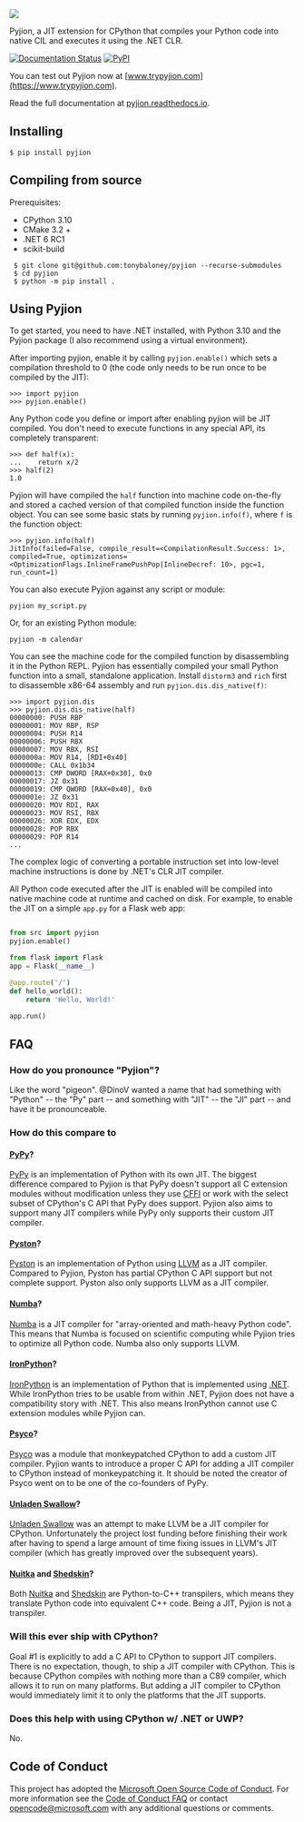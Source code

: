 ![](https://github.com/tonybaloney/Pyjion/raw/master/Docs/source/_static/pyjion_logo.png)

Pyjion, a JIT extension for CPython that compiles your Python code into native CIL and executes it using the .NET CLR.

[![Documentation Status](https://readthedocs.org/projects/pyjion/badge/?version=latest)](https://pyjion.readthedocs.io/en/latest/?badge=latest)
[![PyPI](https://img.shields.io/pypi/v/pyjion?label=pypi%20package)](https://pypi.org/p/pyjion)

You can test out Pyjion now at [www.trypyjion.com](https://www.trypyjion.com).

Read the full documentation at [pyjion.readthedocs.io](https://pyjion.readthedocs.io/en/latest/).

## Installing

```console
$ pip install pyjion
```

## Compiling from source

Prerequisites:

- CPython 3.10
- CMake 3.2 +
- .NET 6 RC1
- scikit-build

```console
 $ git clone git@github.com:tonybaloney/pyjion --recurse-submodules
 $ cd pyjion
 $ python -m pip install .
```

## Using Pyjion

To get started, you need to have .NET installed, with Python 3.10 and the Pyjion package (I also recommend using a virtual environment).

After importing pyjion, enable it by calling `pyjion.enable()` which sets a compilation threshold to 0 (the code only needs to be run once to be compiled by the JIT):

```pycon
>>> import pyjion
>>> pyjion.enable()
```

Any Python code you define or import after enabling pyjion will be JIT compiled. You don't need to execute functions in any special API, its completely transparent:

```pycon
>>> def half(x):
...    return x/2
>>> half(2)
1.0
```

Pyjion will have compiled the `half` function into machine code on-the-fly and stored a cached version of that compiled function inside the function object.
You can see some basic stats by running `pyjion.info(f)`, where `f` is the function object:

```pycon
>>> pyjion.info(half)
JitInfo(failed=False, compile_result=<CompilationResult.Success: 1>, compiled=True, optimizations=<OptimizationFlags.InlineFramePushPop|InlineDecref: 10>, pgc=1, run_count=1)
```

You can also execute Pyjion against any script or module:

```console
pyjion my_script.py
```

Or, for an existing Python module:

```console
pyjion -m calendar
```

You can see the machine code for the compiled function by disassembling it in the Python REPL.
Pyjion has essentially compiled your small Python function into a small, standalone application.
Install `distorm3` and `rich` first to disassemble x86-64 assembly and run `pyjion.dis.dis_native(f)`:

```pycon
>>> import pyjion.dis
>>> pyjion.dis.dis_native(half)
00000000: PUSH RBP
00000001: MOV RBP, RSP
00000004: PUSH R14
00000006: PUSH RBX
00000007: MOV RBX, RSI
0000000a: MOV R14, [RDI+0x40]
0000000e: CALL 0x1b34
00000013: CMP DWORD [RAX+0x30], 0x0
00000017: JZ 0x31
00000019: CMP QWORD [RAX+0x40], 0x0
0000001e: JZ 0x31
00000020: MOV RDI, RAX
00000023: MOV RSI, RBX
00000026: XOR EDX, EDX
00000028: POP RBX
00000029: POP R14
...
```

The complex logic of converting a portable instruction set into low-level machine instructions is done by .NET's CLR JIT compiler.

All Python code executed after the JIT is enabled will be compiled into native machine code at runtime and cached on disk. For example, to enable the JIT on a simple `app.py` for a Flask web app:

```python

from src import pyjion
pyjion.enable()

from flask import Flask
app = Flask(__name__)

@app.route('/')
def hello_world():
    return 'Hello, World!'

app.run()
```

## FAQ

### How do you pronounce "Pyjion"?

Like the word "pigeon". @DinoV wanted a name that had something with "Python"
-- the "Py" part -- and something with "JIT" -- the "JI" part -- and have it be
pronounceable.

### How do this compare to

#### [PyPy](http://pypy.org/)?

[PyPy](http://pypy.org/) is an implementation of Python with its own JIT. The
biggest difference compared to Pyjion is that PyPy doesn't support all C extension
modules without modification unless they use [CFFI](https://cffi.readthedocs.org)
or work with the select subset of CPython's C API that PyPy does support.
Pyjion also aims to support many JIT compilers while PyPy only supports their
custom JIT compiler.

#### [Pyston](http://pyston.org)?

[Pyston](http://pyston.org) is an implementation of Python using
[LLVM](http://llvm.org/) as a JIT compiler. Compared to Pyjion, Pyston has
partial CPython C API support but not complete support. Pyston also only
supports LLVM as a JIT compiler.

#### [Numba](http://numba.pydata.org/)?

[Numba](http://numba.pydata.org/) is a JIT compiler for "array-oriented and
math-heavy Python code". This means that Numba is focused on scientific
computing while Pyjion tries to optimize all Python code. Numba also only
supports LLVM.

#### [IronPython](http://ironpython.net/)?

[IronPython](http://ironpython.net/) is an implementation of Python that is
implemented using [.NET](https://microsoft.com/NET). While IronPython tries to
be usable from within .NET, Pyjion does not have a compatibility story with .NET.
This also means IronPython cannot use C extension modules while Pyjion can.

#### [Psyco](http://psyco.sourceforge.net/)?

[Psyco](http://psyco.sourceforge.net/) was a module that monkeypatched CPython
to add a custom JIT compiler. Pyjion wants to introduce a proper C API for
adding a JIT compiler to CPython instead of monkeypatching it. It should be
noted the creator of Psyco went on to be one of the co-founders of PyPy.

#### [Unladen Swallow](https://en.wikipedia.org/wiki/Unladen_Swallow)?

[Unladen Swallow](https://en.wikipedia.org/wiki/Unladen_Swallow) was an attempt
to make LLVM be a JIT compiler for CPython. Unfortunately the project lost
funding before finishing their work after having to spend a large amount of
time fixing issues in LLVM's JIT compiler (which has greatly improved over the
subsequent years).

#### [Nuitka](http://nuitka.net/) and [Shedskin](https://github.com/shedskin/shedskin)?

Both [Nuitka](http://nuitka.net/) and
[Shedskin](https://github.com/shedskin/shedskin) are Python-to-C++ transpilers,
which means they translate Python code into equivalent C++ code. Being a JIT,
Pyjion is not a transpiler.

### Will this ever ship with CPython?

Goal #1 is explicitly to add a C API to CPython to support JIT compilers. There
is no expectation, though, to ship a JIT compiler with CPython. This is because
CPython compiles with nothing more than a C89 compiler, which allows it to run
on many platforms. But adding a JIT compiler to CPython would immediately limit
it to only the platforms that the JIT supports.

### Does this help with using CPython w/ .NET or UWP?

No.

## Code of Conduct

This project has adopted the
[Microsoft Open Source Code of Conduct](https://opensource.microsoft.com/codeofconduct/).
For more information see the
[Code of Conduct FAQ](https://opensource.microsoft.com/codeofconduct/faq/)
or contact [opencode@microsoft.com](mailto:opencode@microsoft.com)
with any additional questions or comments.
